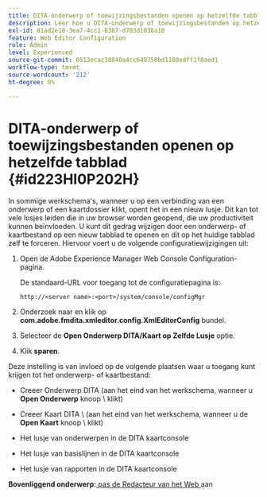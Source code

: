```yaml
---
title: DITA-onderwerp of toewijzingsbestanden openen op hetzelfde tabblad
description: Leer hoe u DITA-onderwerp of toewijzingsbestanden op hetzelfde tabblad opent
exl-id: 81ad2e18-3ea7-4cc1-8387-d703d1038a18
feature: Web Editor Configuration
role: Admin
level: Experienced
source-git-commit: 0513ecac38840a4cc649758bd1180edff1f8aed1
workflow-type: tm+mt
source-wordcount: '212'
ht-degree: 0%

---
```


# DITA-onderwerp of toewijzingsbestanden openen op hetzelfde tabblad {#id223HI0P202H}

In sommige werkschema&#39;s, wanneer u op een verbinding van een onderwerp of een kaartdossier klikt, opent het in een nieuw lusje. Dit kan tot vele lusjes leiden die in uw browser worden geopend, die uw productiviteit kunnen beïnvloeden. U kunt dit gedrag wijzigen door een onderwerp- of kaartbestand op een nieuw tabblad te openen en dit op het huidige tabblad zelf te forceren. Hiervoor voert u de volgende configuratiewijzigingen uit:

1. Open de Adobe Experience Manager Web Console Configuration-pagina.

   De standaard-URL voor toegang tot de configuratiepagina is:

   ```http
   http://<server name>:<port>/system/console/configMgr
   ```

1. Onderzoek naar en klik op **com.adobe.fmdita.xmleditor.config.XmlEditorConfig** bundel.

1. Selecteer de **Open Onderwerp DITA/Kaart op Zelfde Lusje** optie.

1. Klik **sparen**.


Deze instelling is van invloed op de volgende plaatsen waar u toegang kunt krijgen tot het onderwerp- of kaartbestand:

- Creeer Onderwerp DITA \(aan het eind van het werkschema, wanneer u **Open Onderwerp** knoop \ klikt)

- Creeer Kaart DITA \ (aan het eind van het werkschema, wanneer u de **Open Kaart** knoop \ klikt)

- Het lusje van onderwerpen in de DITA kaartconsole

- Het lusje van basislijnen in de DITA kaartconsole

- Het lusje van rapporten in de DITA kaartconsole


**Bovenliggend onderwerp:**[ pas de Redacteur van het Web ](conf-web-editor.md) aan
